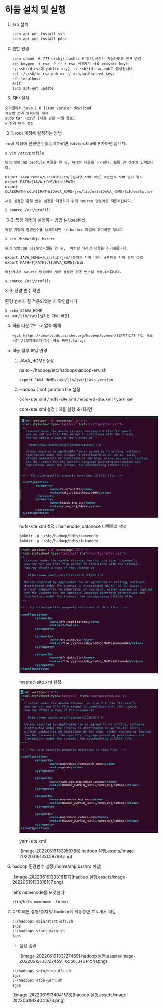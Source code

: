 # 하둡 설치 및 실행

1. ssh 설치

   ```shell
   sudo apt-get install ssh
   sudo apt-get install pdsh
   ```

2. 권한 변경

   ```shell
   sudo chmod -R 777 ~/shj/.bashrc # 읽기,쓰기가 가능하도록 권한 변경
   ssh-keygen -t rsa -P "" # rsa 비대칭키 생성 private key는 ~/.ssh/id_rsa에 public key는 ~/.ssh/id_rsa.pub로 생성됩니다.
   cat ~/.ssh/id_rsa.pub >> ~/.ssh/authorized_keys
   ssh localhost
   exit
   sudo apt-get update
   ```

3. 자바 설치
 ```shell
 오라클에서 java 1.8 linux version download
 적당한 곳에 압축파일 해제
 sudo tar -xzvf [다운 받은 파일 경로]
 + 환경 변수 설정
 ```

​	3-1. root 계정에 설정하는 방법

​	 root 계정에 환경변수를 등록하려면 /etc/profile에 추가하면 됩니다.

 ```shell
 $ vim /etc/profile
 ```

 	위의 명령어로 profile 파일을 연 뒤, 아래의 내용을 추가한다. 보통 맨 아래에 입력합니다.

 ```shell
 export JAVA_HOME=/usr/bin/jvm/[설치한 자바 버전] #본인의 자바 설치 경로
 export PATH=$JAVA_HOME/bin:$PATH
 export  CLASSPATH=$CLASSPATH:$JAVA_HOME/jre/lib/ext:$JAVA_HOME/lib/tools.jar
 ```

 	새로 설정한 환경 변수 설정을 적용하기 위해 source 명령어로 적용시킵니다.

 ```shell
 $ source /etc/profile
 ```

​	 3-2. 특정 계정에 설정하는 방법 (~/.bashrc)

 	특정 계정에 환경변수를 등록하려면 ~/.bashrc 파일에 추가하면 됩니다.

 ```shell
 $ vim /home/shj/.bashrc
 ```

 	위의 명령어로 bashrc파일을 연 뒤,  위처럼 아래의 내용을 추가해줍니다.

 ```shell
 export JAVA_HOME=/usr/lib/jvm/[설치한 자바 버전] #본인의 자바 설치 경로
 export PATH=${PATH}:${JAVA_HOME}/bin
 ```

 	마찬가지로 source 명령어로 새로 설정한 환경 변수를 적용시켜줍니다.

 ```shell
 $ source /etc/profile
 ```

3-3. 환경 변수 확인

환경 변수가 잘 적용되었는 지 확인합니다

```shell
$ echo $JAVA_HOME
>> usr/lib/jvm/[설치한 자바 버전]
```

4. 하둡 다운로드 -> 압축 해제

   ```shell
   wget https://downloads.apache.org/hadoop/common/[설치하고자 하는 하둡 버전]/[설치하고자 하는 하둡 버전].tar.gz
   ```

5. 하둡 설정 파일 변경

   1) JAVA_HOME 설정

      nano ~/hadoop/etc/hadoop/hadoop-env.sh
      ```shell
      export JAVA_HOME=/usr/lib/jvm/[java_version]
      ```

   2. Hadoop Configuration file 설정
   
      core-site.xml / hdfs-site.xml / mapred-site.xml / yarn.xml
   
      core-site.xml 설정 : 하둡 실행 초기화면
   
      <img src="hadoop 실행.assets/image-20220619132728492.png" alt="image-20220619132728492"  />
   
      hdfs-site.xml 설정 : namenode, datanode 디렉토리 생성
   
      ```shell
      $mkdir -p ~/shj/hadoop/hdfs/namenode
      $mkdir -p ~/shj/hadoop/hdfs/datanode
      ```
   
      <img src="hadoop 실행.assets/image-20220619132926216.png" alt="image-20220619132926216"  />
   
      mapred-site.xml 설정
   
      <img src="hadoop 실행.assets/image-20220619133014496.png" alt="image-20220619133014496"  />
   
      yarn-site.xml
   
      ![image-20220619133059788](hadoop 실행.assets/image-20220619133059788.png)
   
6. hadoop 환경변수 설정(/home/shj/.bashrc 파일)

   ![image-20220619133316107](hadoop 실행.assets/image-20220619133316107.png)

   hdfs namenode를 포맷한다.

   ```shell
   /bin/hdfs namenode -format
   ```

7. DFS 데몬 실행/중지 및 hadoop에 작동중인 프로세스 확인

   ```shell
   :~/hadoop$ sbin/start-dfs.sh
   $jps
   :~/hadoop$ start-yarn.sh
   $jps
   ```

   - 실행 결과

     ![image-20220619133727459](hadoop 실행.assets/image-20220619133727459-16556134614541.png)

   ```shell
   :~/hadoop$ sbin/stop-dfs.sh
   $jps
   :~/hadoop$ stop-yarn.sh
   $jps
   ```

   ![image-20220619134041673](hadoop 실행.assets/image-20220619134041673.png)
